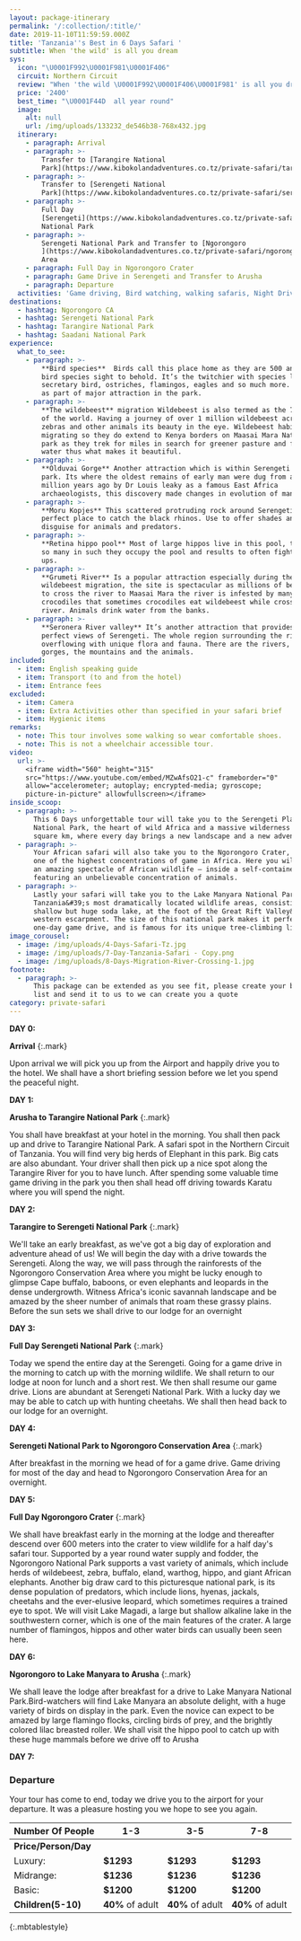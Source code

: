 ```yaml
---
layout: package-itinerary
permalink: '/:collection/:title/'
date: 2019-11-10T11:59:59.000Z
title: 'Tanzania''s Best in 6 Days Safari '
subtitle: When 'the wild' is all you dream
sys:
  icon: "\U0001F992\U0001F981\U0001F406"
  circuit: Northern Circuit
  review: "When 'the wild \U0001F992\U0001F406\U0001F981' is all you dream"
  price: '2400'
  best_time: "\U0001F44D  all year round"
  image:
    alt: null
    url: /img/uploads/133232_de546b38-768x432.jpg
  itinerary:
    - paragraph: Arrival
    - paragraph: >-
        Transfer to [Tarangire National
        Park](https://www.kibokolandadventures.co.tz/private-safari/tarangire-national-park/)
    - paragraph: >-
        Transfer to [Serengeti National
        Park](https://www.kibokolandadventures.co.tz/private-safari/serengeti-national-park/)
    - paragraph: >-
        Full Day
        [Serengeti](https://www.kibokolandadventures.co.tz/private-safari/serengeti-national-park/)
        National Park
    - paragraph: >-
        Serengeti National Park and Transfer to [Ngorongoro
        ](https://www.kibokolandadventures.co.tz/private-safari/ngorongoro-conservation-area/)Conservation
        Area
    - paragraph: Full Day in Ngorongoro Crater
    - paragraph: Game Drive in Serengeti and Transfer to Arusha
    - paragraph: Departure
  activities: 'Game driving, Bird watching, walking safaris, Night Drives'
destinations:
  - hashtag: Ngorongoro CA
  - hashtag: Serengeti National Park
  - hashtag: Tarangire National Park
  - hashtag: Saadani National Park
experience:
  what_to_see:
    - paragraph: >-
        **Bird species**  Birds call this place home as they are 500 and more of
        bird species sight to behold. It’s the twitchier with species like
        secretary bird, ostriches, flamingos, eagles and so much more. They act
        as part of major attraction in the park.
    - paragraph: >-
        **The wildebeest** migration Wildebeest is also termed as the 7 wonders
        of the world. Having a journey of over 1 million wildebeest across with
        zebras and other animals its beauty in the eye. Wildebeest habit is
        migrating so they do extend to Kenya borders on Maasai Mara National
        park as they trek for miles in search for greener pasture and fresh
        water thus what makes it beautiful.
    - paragraph: >-
        **Olduvai Gorge** Another attraction which is within Serengeti national
        park. Its where the oldest remains of early man were dug from about a
        million years ago by Dr Louis leaky as a famous East Africa
        archaeologists, this discovery made changes in evolution of man.
    - paragraph: >-
        **Moru Kopjes** This scattered protruding rock around Serengeti is
        perfect place to catch the black rhinos. Use to offer shades and
        disguise for animals and predators.
    - paragraph: >-
        **Retina hippo pool** Most of large hippos live in this pool, they are
        so many in such they occupy the pool and results to often fight break
        ups.
    - paragraph: >-
        **Grumeti River** Is a popular attraction especially during the
        wildebeest migration, the site is spectacular as millions of beasts try
        to cross the river to Maasai Mara the river is infested by many
        crocodiles that sometimes crocodiles eat wildebeest while crossing the
        river. Animals drink water from the banks.
    - paragraph: >-
        **Seronera River valley** It’s another attraction that provides postcard
        perfect views of Serengeti. The whole region surrounding the river
        overflowing with unique flora and fauna. There are the rivers, the
        gorges, the mountains and the animals.
included:
  - item: English speaking guide
  - item: Transport (to and from the hotel)
  - item: Entrance fees
excluded:
  - item: Camera
  - item: Extra Activities other than specified in your safari brief
  - item: Hygienic items
remarks:
  - note: This tour involves some walking so wear comfortable shoes.
  - note: This is not a wheelchair accessible tour.
video:
  url: >-
    <iframe width="560" height="315"
    src="https://www.youtube.com/embed/MZwAfsO21-c" frameborder="0"
    allow="accelerometer; autoplay; encrypted-media; gyroscope;
    picture-in-picture" allowfullscreen></iframe>
inside_scoop:
  - paragraph: >-
      This 6 Days unforgettable tour will take you to the Serengeti Plains
      National Park, the heart of wild Africa and a massive wilderness of 14500
      square km, where every day brings a new landscape and a new adventure. 
  - paragraph: >-
      Your African safari will also take you to the Ngorongoro Crater, featuring
      one of the highest concentrations of game in Africa. Here you will witness
      an amazing spectacle of African wildlife – inside a self-contained world
      featuring an unbelievable concentration of animals.
  - paragraph: >-
      Lastly your safari will take you to the Lake Manyara National Park, one of
      Tanzania&#39;s most dramatically located wildlife areas, consisting of a
      shallow but huge soda lake, at the foot of the Great Rift Valley&#39;s
      western escarpment. The size of this national park makes it perfect for a
      one-day game drive, and is famous for its unique tree-climbing lions.
image_corousel:
  - image: /img/uploads/4-Days-Safari-Tz.jpg
  - image: /img/uploads/7-Day-Tanzania-Safari - Copy.png
  - image: /img/uploads/8-Days-Migration-River-Crossing-1.jpg
footnote:
  - paragraph: >-
      This package can be extended as you see fit, please create your bucket
      list and send it to us to we can create you a quote
category: private-safari
---
```



**DAY 0:**

**Arrival**
{:.mark}

Upon arrival we will pick you up from the Airport and happily drive you to the hotel. We shall have a short briefing session before we let you spend the peaceful night.

**DAY 1:**

**Arusha to Tarangire National Park**
{:.mark}

You shall have breakfast at your hotel in the morning. You shall then pack up and drive to Tarangire National Park.  A safari spot in the Northern Circuit of Tanzania. You will find very big herds of Elephant in this park. Big cats are also abundant. Your driver shall then pick up a nice spot along the Tarangire River for you to have lunch. After spending some valuable time game driving in the park you then shall head off driving towards Karatu where you will spend the night.



**DAY 2:**

**Tarangire to Serengeti National Park**
{:.mark}

We&#39;ll take an early breakfast, as we&#39;ve got a big day of exploration and adventure ahead of us! We will begin the day with a drive towards the Serengeti. Along the way, we will pass through the rainforests of the Ngorongoro Conservation Area where you might be lucky enough to glimpse Cape buffalo, baboons, or even elephants and leopards in the dense undergrowth. Witness Africa&#39;s iconic savannah landscape and be amazed by the sheer number of animals that roam these grassy plains. Before the sun sets we shall drive to our lodge for an overnight

**DAY 3:**

**Full Day Serengeti National Park**
{:.mark}

Today we spend the entire day at the Serengeti. Going for a game drive in the morning to catch up with the morning wildlife. We shall return to our lodge at noon for lunch and a short rest. We then shall resume our game drive. Lions are abundant at Serengeti National Park. With a lucky day we may be able to catch up with hunting cheetahs. We shall then head back to our lodge for an overnight.

**DAY 4:**

**Serengeti National Park to Ngorongoro Conservation Area**
{:.mark}

After breakfast in the morning we head of for a game drive. Game driving for most of the day and head to Ngorongoro Conservation Area for an overnight.

**DAY 5:**

**Full Day Ngorongoro Crater**
{:.mark}

We shall have breakfast early in the morning at the lodge and thereafter descend over 600 meters into the crater to view wildlife for a half day&#39;s safari tour. Supported by a year round water supply and fodder, the Ngorongoro National Park supports a vast variety of animals, which include herds of wildebeest, zebra, buffalo, eland, warthog, hippo, and giant African elephants. Another big draw card to this picturesque national park, is its dense population of predators, which include lions, hyenas, jackals, cheetahs and the ever-elusive leopard, which sometimes requires a trained eye to spot. We will visit Lake Magadi, a large but shallow alkaline lake in the southwestern corner, which is one of the main features of the crater. A large number of flamingos, hippos and other water birds can usually been seen here.

**DAY 6:**

**Ngorongoro to Lake Manyara to Arusha**
{:.mark}

We shall leave the lodge after breakfast for a drive to Lake Manyara National Park.Bird-watchers will find Lake Manyara an absolute delight, with a huge variety of birds on display in the park. Even the novice can expect to be amazed by large flamingo flocks, circling birds of prey, and the brightly colored lilac breasted roller. We shall visit the hippo pool to catch up with these huge mammals before we drive off to Arusha

**DAY 7:**

### **Departure**
Your tour has come to end, today we drive you to the airport for your departure. It was a pleasure hosting you we hope to see you again.


| Number Of People  | 1-3                                               | 3-5                                               | 7-8                                               |   
|------------------ |-------------------------------------------------- |-------------------------------------------------- |-------------------------------------------------- |
|<b>Price/Person/Day</b>                            |
|           Luxury:        |     <b>$1293</b>                                     | <b>$1293</b>                                     |   <b>$1293</b>                                     |
|            Midrange:       | <b>$1236</b>                                   |  <b>$1236</b>                                   |   <b>$1236</b>                                   |
|            Basic:       |   <b>$1200</b>                                      |   <b>$1200</b>                                      |  <b>$1200</b>                                      |
| <b>Children(5-10)</b>    | <b>40%</b> of adult                                      | <b>40%</b> of adult                                      | <b>40%</b> of adult                                      |
{:.mbtablestyle}
